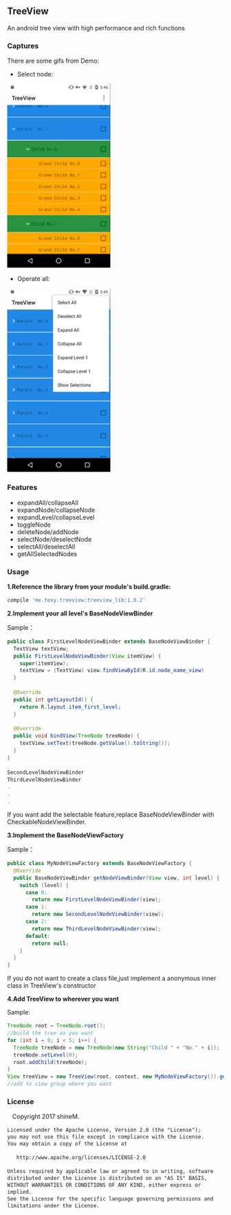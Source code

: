 ## TreeView
An android tree view with high performance and rich functions

### Captures
There are some gifs from Demo:

* Select node:
<img src='images/show_demo_select.gif' width='240'/>

* Operate all:
<img src='images/show_demo_more_featrue.gif' width='240'/>

### Features
- expandAll/collapseAll
- expandNode/collapseNode
- expandLevel/collapseLevel
- toggleNode
- deleteNode/addNode
- selectNode/deselectNode
- selectAll/deselectAll
- getAllSelectedNodes

### Usage
**1.Reference the library from your module's build.gradle:**
```groovy
compile 'me.texy.treeview:treeview_lib:1.0.2'
```
**2.Implement your all level's BaseNodeViewBinder**

Sample：
```java
public class FirstLevelNodeViewBinder extends BaseNodeViewBinder {
  TextView textView;
  public FirstLevelNodeViewBinder(View itemView) { 
    super(itemView);  
    textView = (TextView) view.findViewById(R.id.node_name_view)
  }
  
  @Override
  public int getLayoutId() {
    return R.layout.item_first_level;
  }
  
  @Override
  public void bindView(TreeNode treeNode) {
    textView.setText(treeNode.getValue().toString());
  }
}

SecondLevelNodeViewBinder
ThirdLevelNodeViewBinder
.
.
.
```
If you want add the selectable feature,replace BaseNodeViewBinder with CheckableNodeViewBinder.

**3.Implement the BaseNodeViewFactory**

Sample：
```java
public class MyNodeViewFactory extends BaseNodeViewFactory {
  @Override
  public BaseNodeViewBinder getNodeViewBinder(View view, int level) {
    switch (level) {
      case 0:
        return new FirstLevelNodeViewBinder(view);
      case 1:
        return new SecondLevelNodeViewBinder(view);
      case 2:
        return new ThirdLevelNodeViewBinder(view);
      default:
        return null;
    }
  }
}
```
If you do not want to create a class file,just implement a anonymous inner class in TreeView's constructor

**4.Add TreeView to wherever you want**

Sample:
```java
TreeNode root = TreeNode.root();
//build the tree as you want
for (int i = 0; i < 5; i++) {
  TreeNode treeNode = new TreeNode(new String("Child " + "No." + i));
  treeNode.setLevel(0);
  root.addChild(treeNode);
}
View treeView = new TreeView(root, context, new MyNodeViewFactory()).getView();
//add to view group where you want 
```

### License

    Copyright 2017 shineM.

    Licensed under the Apache License, Version 2.0 (the "License");
    you may not use this file except in compliance with the License.
    You may obtain a copy of the License at

       http://www.apache.org/licenses/LICENSE-2.0

    Unless required by applicable law or agreed to in writing, software
    distributed under the License is distributed on an "AS IS" BASIS,
    WITHOUT WARRANTIES OR CONDITIONS OF ANY KIND, either express or implied.
    See the License for the specific language governing permissions and
    limitations under the License.



